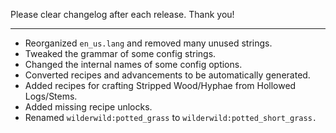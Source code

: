 Please clear changelog after each release.
Thank you!

-----------------
- Reorganized `en_us.lang` and removed many unused strings.
- Tweaked the grammar of some config strings.
- Changed the internal names of some config options.
- Converted recipes and advancements to be automatically generated.
- Added recipes for crafting Stripped Wood/Hyphae from Hollowed Logs/Stems.
- Added missing recipe unlocks.
- Renamed `wilderwild:potted_grass` to `wilderwild:potted_short_grass.`
